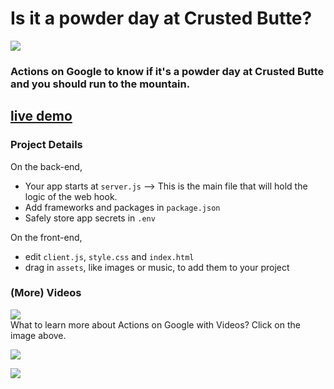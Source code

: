 # Is it a powder day at Crusted Butte?
![](https://cdn.glitch.com/77226634-c4ec-49b2-91d1-afa454bc1adb%2F300px-Crested_Butte.jpg?1519855661465)
### Actions on Google to know if it's a powder day at Crusted Butte and you should run to the mountain.

## [live demo](https://powder-day-cb.glitch.me/)
    
### Project Details

On the back-end,
- Your app starts at `server.js` --> This is the main file that will hold the logic of the web hook.
- Add frameworks and packages in `package.json`
- Safely store app secrets in `.env`

On the front-end,
- edit `client.js`, `style.css` and `index.html`
- drag in `assets`, like images or music, to add them to your project


### (More) Videos
[![](https://cdn.glitch.com/5e52a72f-da3a-4415-b9e8-014f7884e589%2Faog-videos-best-practices-ido.png?1510886484980)](https://www.youtube.com/playlist?list=PLOU2XLYxmsILvfJcIASBDbgfxloFz_XsU)
<br>
What to learn more about Actions on Google with Videos? Click on the image above.

![](https://cdn.glitch.com/5e52a72f-da3a-4415-b9e8-014f7884e589%2Fhow%20can%20I%20help%20%2B%20assistant%20logo.png?1510886563473)

<img src="https://ga-beacon.appspot.com/UA-65622529-1/powder-day-cb?pixel=0">
